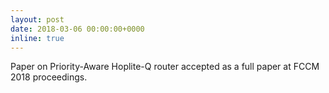 ```yaml
---
layout: post
date: 2018-03-06 00:00:00+0000
inline: true
---
```


Paper on Priority-Aware Hoplite-Q router accepted as a full paper at FCCM 2018
proceedings.

